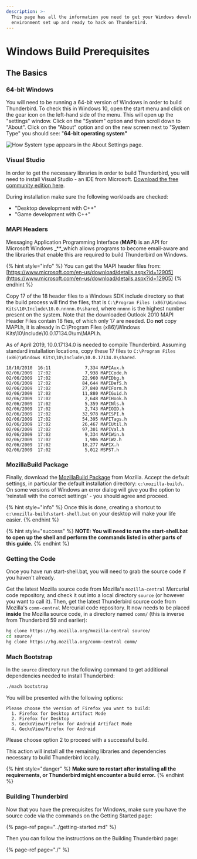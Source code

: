 ```yaml
---
description: >-
  This page has all the information you need to get your Windows development
  environment set up and ready to hack on Thunderbird.
---
```


# Windows Build Prerequisites

## The Basics

### 64-bit Windows

You will need to be running a 64-bit version of Windows in order to build Thunderbird. To check this in Windows 10, open the start menu and click on the gear icon on the left-hand side of the menu. This will open up the "settings" window. Click on the "System" option and then scroll down to "About". Click on the "About" option and on the new screen next to "System Type" you should see: "**64-bit operating system"**

![How System type appears in the About Settings page.](../../.gitbook/assets/windows-version-screen.png)

### **Visual Studio**

In order to get the necessary libraries in order to build Thunderbird, you will need to install Visual Studio - an IDE from Microsoft. [Download the free community edition here](https://visualstudio.microsoft.com/downloads/).

During installation make sure the following workloads are checked:

* "Desktop development with C++"
* "Game development with C++"

### MAPI Headers

Messaging Application Programming Interface \(**MAPI**\) is an API for Microsoft Windows _\*\*_which allows programs to become email-aware and the libraries that enable this are required to build Thunderbird on Windows.

{% hint style="info" %}
You can get the MAPI header files from: [https://www.microsoft.com/en-us/download/details.aspx?id=12905](https://www.microsoft.com/en-us/download/details.aspx?id=12905)
{% endhint %}

Copy 17 of the 18 header files to a Windows SDK include directory so that the build process will find the files, that is `C:\Program Files (x86)\Windows Kits\10\Include\10.0.nnnnn.0\shared`, where `nnnnn` is the highest number present on the system. Note that the downloaded Outlook 2010 MAPI Header Files contain 18 fies, of which only 17 are needed. Do **not** copy MAPI.h, it is already in C:\Program Files \(x86\)\Windows Kits\10\Include\10.0.17134.0\um\MAPI.h.

As of April 2019, 10.0.17134.0 is needed to compile Thunderbird. Assuming standard installation locations, copy these 17 files to `C:\Program Files (x86)\Windows Kits\10\Include\10.0.17134.0\shared`.

```text
18/10/2010  16:11             7,334 MAPIAux.h
02/06/2009  17:02             7,938 MAPICode.h
02/06/2009  17:02            22,960 MAPIDbg.h
02/06/2009  17:02            84,644 MAPIDefS.h
02/06/2009  17:02            27,840 MAPIForm.h
02/06/2009  17:02            11,880 MAPIGuid.h
02/06/2009  17:02             2,648 MAPIHook.h
02/06/2009  17:02             5,359 MAPINls.h
02/06/2009  17:02             2,743 MAPIOID.h
02/06/2009  17:02            32,978 MAPISPI.h
02/06/2009  17:02            54,395 MAPITags.h
02/06/2009  17:02            26,467 MAPIUtil.h
02/06/2009  17:02            97,301 MAPIVal.h
02/06/2009  17:02             9,334 MAPIWin.h
02/06/2009  17:02             1,906 MAPIWz.h
02/06/2009  17:02            18,277 MAPIX.h
02/06/2009  17:02             5,012 MSPST.h
```

### MozillaBuild Package

Finally, download the [MozillaBuild Package](https://ftp.mozilla.org/pub/mozilla.org/mozilla/libraries/win32/MozillaBuildSetup-Latest.exe) from Mozilla. Accept the default settings, in particular the default installation directory: `c:\mozilla-build\`. On some versions of Windows an error dialog will give you the option to ‘reinstall with the correct settings’ - you should agree and proceed.

{% hint style="info" %}
Once this is done, creating a shortcut to `c:\mozilla-build\start-shell.bat` on your desktop will make your life easier.
{% endhint %}

{% hint style="success" %}
**NOTE: You will need to run the start-shell.bat to open up the shell and perform the commands listed in other parts of this guide.**
{% endhint %}

### Getting the Code

Once you have run start-shell.bat, you will need to grab the source code if you haven't already.

Get the latest Mozilla source code from Mozilla's `mozilla-central` Mercurial code repository, and check it out into a local directory `source` \(or however you want to call it\). Then, get the latest Thunderbird source code from Mozilla's `comm-central` Mercurial code repository. It now needs to be placed **inside** the Mozilla source code, in a directory named `comm/` \(this is inverse from Thunderbird 59 and earlier\):

```bash
hg clone https://hg.mozilla.org/mozilla-central source/
cd source/
hg clone https://hg.mozilla.org/comm-central comm/
```

### Mach Bootstrap

In the `source` directory run the following command to get additional dependencies needed to install Thunderbird:

```bash
./mach bootstrap
```

You will be presented with the following options:

```text
Please choose the version of Firefox you want to build:
  1. Firefox for Desktop Artifact Mode
  2. Firefox for Desktop
  3. GeckoView/Firefox for Android Artifact Mode
  4. GeckoView/Firefox for Android
```

Please choose option 2 to proceed with a successful build.

This action will install all the remaining libraries and dependencies necessary to build Thunderbird locally.

{% hint style="danger" %}
**Make sure to restart after installing all the requirements, or Thunderbird might encounter a build error.**
{% endhint %}

### Building Thunderbird

Now that you have the prerequisites for Windows, make sure you have the source code via the commands on the Getting Started page:

{% page-ref page="../getting-started.md" %}

Then you can follow the instructions on the Building Thunderbird page:

{% page-ref page="./" %}


